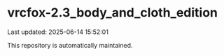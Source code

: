 # vrcfox-2.3_body_and_cloth_edition

Last updated: 2025-06-14 15:52:01

This repository is automatically maintained.
